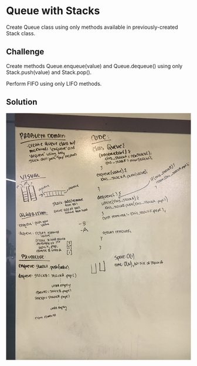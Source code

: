 # Queue with Stacks

Create Queue class using only methods available in previously-created Stack class.

## Challenge

Create methods Queue.enqueue(value) and Queue.dequeue() using only Stack.push(value) and Stack.pop().

Perform FIFO using only LIFO methods.

## Solution

![whiteboard solution](assets/queue-with-stacks.jpg)
